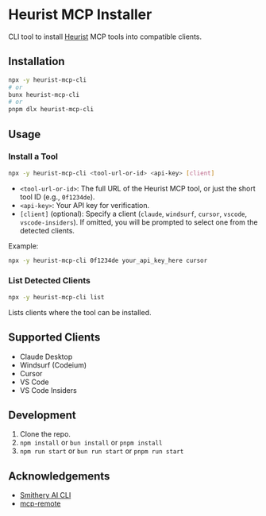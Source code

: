 # Heurist MCP Installer

CLI tool to install [Heurist](https://mcp.heurist.ai/) MCP tools into compatible clients.

## Installation

```bash
npx -y heurist-mcp-cli
# or
bunx heurist-mcp-cli
# or
pnpm dlx heurist-mcp-cli
```

## Usage

### Install a Tool

```bash
npx -y heurist-mcp-cli <tool-url-or-id> <api-key> [client]
```

- `<tool-url-or-id>`: The full URL of the Heurist MCP tool, or just the short tool ID (e.g., `0f1234de`).
- `<api-key>`: Your API key for verification.
- `[client]` (optional): Specify a client (`claude`, `windsurf`, `cursor`, `vscode`, `vscode-insiders`). If omitted, you will be prompted to select one from the detected clients.

Example:
```bash
npx -y heurist-mcp-cli 0f1234de your_api_key_here cursor
```

### List Detected Clients

```bash
npx -y heurist-mcp-cli list
```

Lists clients where the tool can be installed.

## Supported Clients

- Claude Desktop
- Windsurf (Codeium)
- Cursor
- VS Code
- VS Code Insiders

## Development

1. Clone the repo.
2. `npm install` or `bun install` or `pnpm install`
3. `npm run start` or `bun run start` or `pnpm run start`

## Acknowledgements

- [Smithery AI CLI](https://github.com/smithery-ai/cli/)
- [mcp-remote](https://github.com/geelen/mcp-remote)
